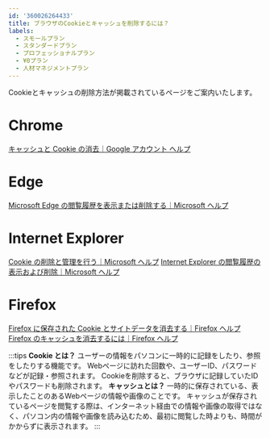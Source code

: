 ```yaml
---
id: '360026264433'
title: ブラウザのCookieとキャッシュを削除するには？
labels:
  - スモールプラン
  - スタンダードプラン
  - プロフェッショナルプラン
  - ¥0プラン
  - 人材マネジメントプラン
---
```

Cookieとキャッシュの削除方法が掲載されているページをご案内いたします。

# Chrome

[キャッシュと Cookie の消去｜Google アカウント ヘルプ](https://support.google.com/accounts/answer/32050?hl=ja)

# Edge

[Microsoft Edge の閲覧履歴を表示または削除する｜Microsoft ヘルプ](https://support.microsoft.com/ja-jp/microsoft-edge/microsoft-edge-%E3%81%AE%E9%96%B2%E8%A6%A7%E5%B1%A5%E6%AD%B4%E3%82%92%E8%A1%A8%E7%A4%BA%E3%81%BE%E3%81%9F%E3%81%AF%E5%89%8A%E9%99%A4%E3%81%99%E3%82%8B-00cf7943-a9e1-975a-a33d-ac10ce454ca4)

# Internet Explorer

[Cookie の削除と管理を行う｜Microsoft ヘルプ](https://support.microsoft.com/ja-jp/help/17442/windows-internet-explorer-delete-manage-cookies)
[Internet Explorer の閲覧履歴の表示および削除｜Microsoft ヘルプ](https://support.microsoft.com/ja-jp/help/17438/windows-internet-explorer-view-delete-browsing-history)

# Firefox

[Firefox に保存された Cookie とサイトデータを消去する｜Firefox ヘルプ](https://support.mozilla.org/ja/kb/delete-cookies-remove-info-websites-stored)
[Firefox のキャッシュを消去するには｜Firefox ヘルプ](https://support.mozilla.org/ja/kb/how-clear-firefox-cache)

:::tips
**Cookie とは？**
ユーザーの情報をパソコンに一時的に記録をしたり、参照をしたりする機能です。
Webページに訪れた回数や、ユーザーID、パスワードなどが記録・参照されます。
Cookieを削除すると、ブラウザに記録していたIDやパスワードも削除されます。
**キャッシュとは？**
一時的に保存されている、表示したことのあるWebページの情報や画像のことです。
キャッシュが保存されているページを閲覧する際は、インターネット経由での情報や画像の取得ではなく、パソコン内の情報や画像を読み込むため、最初に閲覧した時よりも、時間がかからずに表示されます。
:::
